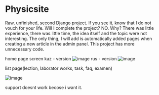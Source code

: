 # Physicsite
Raw, unfinished, second Django project. If you see it, know that I do not vouch for your life. Will I complete the project? NO. Why? There was little experience, there was little time, the idea itself and the topic were not interesting. The only thing, I will add is automatically added pages when creating a new article in the admin panel. This project has more unnecessary code.

home page screen
kaz - version
![image](https://user-images.githubusercontent.com/82625479/158071828-e00f8e39-46af-4ff6-b9c3-7e74f5f120b8.png)
rus - version
![image](https://user-images.githubusercontent.com/82625479/158072004-d5cb4898-c2c2-46c4-89fa-41f99d2dd785.png)



list page(lection, laborator works, task, faq, examen)

![image](https://user-images.githubusercontent.com/82625479/158072127-76532a3d-0b60-49dc-a0d0-7a4645b1aad6.png)

support doesnt work becose i want it.
